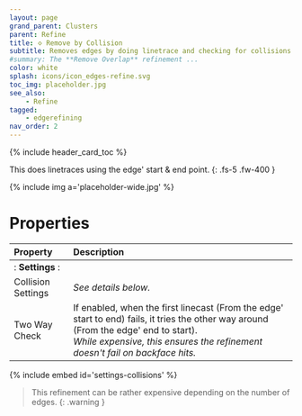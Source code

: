 ```yaml
---
layout: page
grand_parent: Clusters
parent: Refine
title: 🝔 Remove by Collision
subtitle: Removes edges by doing linetrace and checking for collisions.
#summary: The **Remove Overlap** refinement ...
color: white
splash: icons/icon_edges-refine.svg
toc_img: placeholder.jpg
see_also:
    - Refine
tagged: 
    - edgerefining
nav_order: 2
---
```


{% include header_card_toc %}

This does linetraces using the edge' start & end point.
{: .fs-5 .fw-400 } 

{% include img a='placeholder-wide.jpg' %}

# Properties

| Property       | Description          |
|:-------------|:------------------|
|: **Settings** :|
| Collision Settings         | *See details below.* |
| Two Way Check           | If enabled, when the first linecast (From the edge' start to end) fails, it tries the other way around (From the edge' end to start).<br>*While expensive, this ensures the refinement doesn't fail on backface hits.*|


{% include embed id='settings-collisions' %}


> This refinement can be rather expensive depending on the number of edges.
{: .warning }